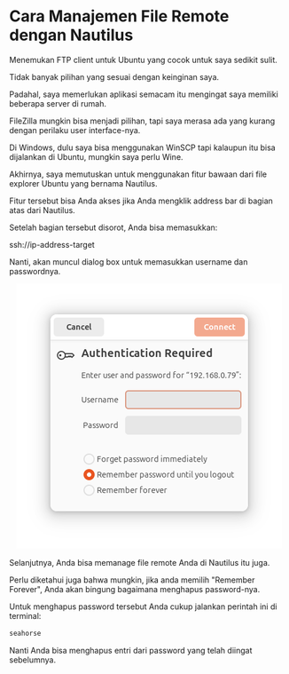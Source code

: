 # Cara Manajemen File Remote dengan Nautilus

Menemukan FTP client untuk Ubuntu yang cocok untuk saya sedikit sulit.

Tidak banyak pilihan yang sesuai dengan keinginan saya.

Padahal, saya memerlukan aplikasi semacam itu mengingat saya memiliki beberapa server di rumah.

FileZilla mungkin bisa menjadi pilihan, tapi saya merasa ada yang kurang dengan perilaku user interface-nya.

Di Windows, dulu saya bisa menggunakan WinSCP tapi kalaupun itu bisa dijalankan di Ubuntu, mungkin saya perlu Wine.

Akhirnya, saya memutuskan untuk menggunakan fitur bawaan dari file explorer Ubuntu yang bernama Nautilus.

Fitur tersebut bisa Anda akses jika Anda mengklik address bar di bagian atas dari Nautilus.

Setelah bagian tersebut disorot, Anda bisa memasukkan:

ssh://ip-address-target

Nanti, akan muncul dialog box untuk memasukkan username dan passwordnya.

<p align="center">
    <img src="../media/Screenshot-from-2025-07-07-02-31-11.png?raw=true" alt="tampilan"/>
</p>

Selanjutnya, Anda bisa memanage file remote Anda di Nautilus itu juga.

Perlu diketahui juga bahwa mungkin, jika anda memilih "Remember Forever", Anda akan bingung bagaimana menghapus password-nya.

Untuk menghapus password tersebut Anda cukup jalankan perintah ini di terminal:

```bash
seahorse
```

Nanti Anda bisa menghapus entri dari password yang telah diingat sebelumnya.